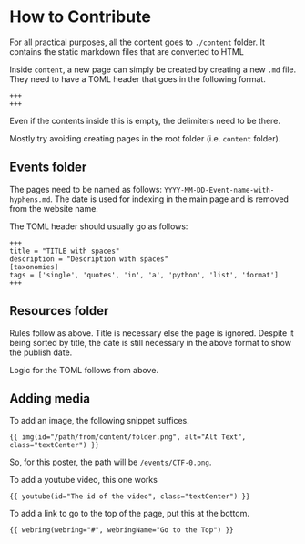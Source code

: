 # How to Contribute

For all practical purposes, all the content goes to `./content` folder. It contains the static markdown files that are converted to HTML

Inside `content`, a new page can simply be created by creating a new `.md` file. They need to have a TOML header that goes in the following format.

```
+++
+++
```

Even if the contents inside this is empty, the delimiters need to be there. 

Mostly try avoiding creating pages in the root folder (i.e. `content` folder). 

## Events folder

The pages need to be named as follows: `YYYY-MM-DD-Event-name-with-hyphens.md`. The date is used for indexing in the main page and is removed from the website name. 

The TOML header should usually go as follows:

```
+++
title = "TITLE with spaces"
description = "Description with spaces"
[taxonomies]
tags = ['single', 'quotes', 'in', 'a', 'python', 'list', 'format']
+++
```

## Resources folder

Rules follow as above. Title is necessary else the page is ignored. Despite it being sorted by title, the date is still necessary in the above format to show the publish date. 

Logic for the TOML follows from above.

## Adding media

To add an image, the following snippet suffices.

`{{ img(id="/path/from/content/folder.png", alt="Alt Text", class="textCenter") }}`

So, for this [poster](./content/events/CTF-0.png), the path will be `/events/CTF-0.png`.

To add a youtube video, this one works

`{{ youtube(id="The id of the video", class="textCenter") }}`

To add a link to go to the top of the page, put this at the bottom.

`{{ webring(webring="#", webringName="Go to the Top") }}`
